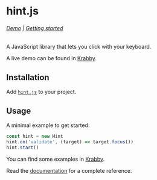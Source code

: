 # hint.js

###### [Demo][Krabby] | [Getting started](doc/tutorial.md)

A JavaScript library that lets you click with your keyboard.

A live demo can be found in [Krabby].

[Krabby]: https://krabby.netlify.com

## Installation

Add [`hint.js`](scripts/hint.js) to your project.

## Usage

A minimal example to get started:

``` javascript
const hint = new Hint
hint.on('validate', (target) => target.focus())
hint.start()
```

You can find some examples in [Krabby].

Read the [documentation](doc) for a complete reference.
